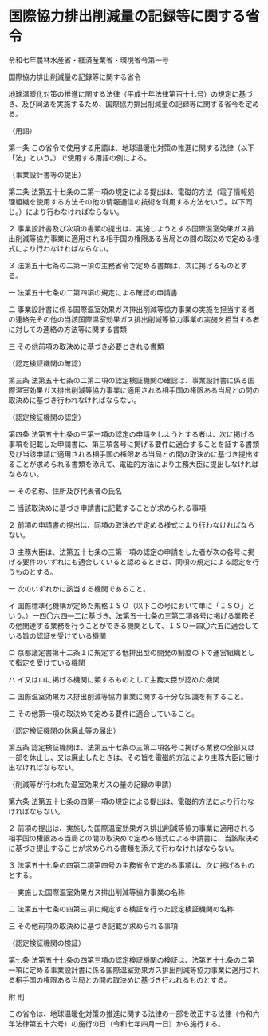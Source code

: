 # 国際協力排出削減量の記録等に関する省令

令和七年農林水産省・経済産業省・環境省令第一号

国際協力排出削減量の記録等に関する省令

地球温暖化対策の推進に関する法律（平成十年法律第百十七号）の規定に基づき、及び同法を実施するため、国際協力排出削減量の記録等に関する省令を定める。

（用語）

第一条 この省令で使用する用語は、地球温暖化対策の推進に関する法律（以下「法」という。）で使用する用語の例による。

（事業設計書等の提出）

第二条 法第五十七条の二第一項の規定による提出は、電磁的方法（電子情報処理組織を使用する方法その他の情報通信の技術を利用する方法をいう。以下同じ。）により行わなければならない。

２ 事業設計書及び次項の書類の提出は、実施しようとする国際温室効果ガス排出削減等協力事業に適用される相手国の権限ある当局との間の取決めで定める様式により行わなければならない。

３ 法第五十七条の二第一項の主務省令で定める書類は、次に掲げるものとする。

一 法第五十七条の二第四項の規定による確認の申請書

二 事業設計書に係る国際温室効果ガス排出削減等協力事業の実施を担当する者の連絡先その他の当該国際温室効果ガス排出削減等協力事業の実施を担当する者に対しての連絡の方法等に関する書類

三 その他前項の取決めに基づき必要とされる書類

（認定検証機関の確認）

第三条 法第五十七条の二第二項の認定検証機関の確認は、事業設計書に係る国際温室効果ガス排出削減等協力事業に適用される相手国の権限ある当局との間の取決めに基づき行われなければならない。

（認定検証機関の認定）

第四条 法第五十七条の三第一項の認定の申請をしようとする者は、次に掲げる事項を記載した申請書に、第三項各号に掲げる要件に適合することを証する書類及び当該申請に適用される相手国の権限ある当局との間の取決めに基づき提出することが求められる書類を添えて、電磁的方法により主務大臣に提出しなければならない。

一 その名称、住所及び代表者の氏名

二 当該取決めに基づき申請書に記載することが求められる事項

２ 前項の申請書の提出は、同項の取決めで定める様式により行わなければならない。

３ 主務大臣は、法第五十七条の三第一項の認定の申請をした者が次の各号に掲げる要件のいずれにも適合していると認めるときは、同項の規定による認定を行うものとする。

一 次のいずれかに該当する機関であること。

イ 国際標準化機構が定めた規格ＩＳＯ（以下この号において単に「ＩＳＯ」という。）一四〇六四―二に基づき、法第五十七条の三第二項各号に掲げる業務その他関連する業務を行うことができる機関として、ＩＳＯ一四〇六五に適合している旨の認証を受けている機関

ロ 京都議定書第十二条１に規定する低排出型の開発の制度の下で運営組織として指定を受けている機関

ハ イ又はロに掲げる機関に類するものとして主務大臣が認めた機関

二 国際温室効果ガス排出削減等協力事業に関する十分な知識を有すること。

三 その他第一項の取決めで定める要件に適合していること。

（認定検証機関の休廃止等の届出）

第五条 認定検証機関は、法第五十七条の三第二項各号に掲げる業務の全部又は一部を休止し、又は廃止したときは、その旨を電磁的方法により主務大臣に届け出なければならない。

（削減等が行われた温室効果ガスの量の記録の申請）

第六条 法第五十七条の四第一項の規定による提出は、電磁的方法により行わなければならない。

２ 前項の提出は、実施した国際温室効果ガス排出削減等協力事業に適用される相手国の権限ある当局との間の取決めで定める様式による申請書に、当該取決めに基づき提出することが求められる書類を添えて行わなければならない。

３ 法第五十七条の四第二項第四号の主務省令で定める事項は、次に掲げるものとする。

一 実施した国際温室効果ガス排出削減等協力事業の名称

二 法第五十七条の四第三項に規定する検証を行った認定検証機関の名称

三 その他前項の取決めに基づき記載が求められる事項

（認定検証機関の検証）

第七条 法第五十七条の四第三項の認定検証機関の検証は、法第五十七条の二第一項に定める事業設計書に係る国際温室効果ガス排出削減等協力事業に適用される相手国の権限ある当局との間の取決めに基づき行われるものとする。

附 則

この省令は、地球温暖化対策の推進に関する法律の一部を改正する法律（令和六年法律第五十六号）の施行の日（令和七年四月一日）から施行する。
